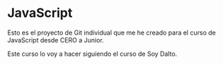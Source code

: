 # JavaScript
Esto es el proyecto de Git individual que me he creado para el curso de JavaScript desde CERO a Junior.

Este curso lo voy a hacer siguiendo el curso de Soy Dalto.
